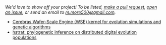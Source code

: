 *We'd love to show off your project!
To be listed, [make a pull request](https://github.com/mmore500/downstream/pulls), [open an issue](https://github.com/mmore500/downstream/issues), or send an email to [m.more500@gmail.com](mailto:m.more500@gmail.com).*

* [ Cerebras Wafer-Scale Engine (WSE) kernel for evolution simulations and genetic algorithms ](https://github.com/mmore500/wse-async-ga)
* [ hstrat: phylogenetic inference on distributed digital evolution populations ](https://github.com/mmore500/hstrat)
